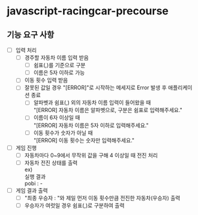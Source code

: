 # javascript-racingcar-precourse

## 기능 요구 사항

- [ ] 입력 처리
  - [ ] 경주할 자동차 이름 입력 받음
    - [ ] 쉼표(,)를 기준으로 구분
    - [ ] 이름은 5자 이하로 가능
  - [ ] 이동 횟수 입력 받음
  - [ ] 잘못된 값일 경우 "[ERROR]"로 시작하는 메세지로 Error 발생 후 애플리케이션 종료
    - [ ] 알파벳과 쉼표(,) 외의 자동차 이름 입력이 들어왔을 때<br />"[ERROR] 자동차 이름은 알파벳으로, 구분은 쉼표로 입력해주세요."
    - [ ] 이름이 6자 이상일 때<br />"[ERROR] 자동차 이름은 5자 이하로 입력해주세요."
    - [ ] 이동 횟수가 숫자가 아닐 때<br />"[ERROR] 이동 횟수는 숫자만 입력해주세요."
- [ ] 게임 진행
  - [ ] 자동차마다 0~9에서 무작위 값을 구해 4 이상일 때 전진 처리
  - [ ] 자동차 전진 상태를 출력
  <br />ex)
  <br />실행 결과
  <br />pobi : -
- [ ] 게임 결과 출력
  - [ ] "최종 우승자 : "와 제일 먼저 이동 횟수만큼 전진한 자동차(우승자) 출력
  - [ ] 우승자가 여럿일 경우 쉼표(,)로 구분하여 출력
